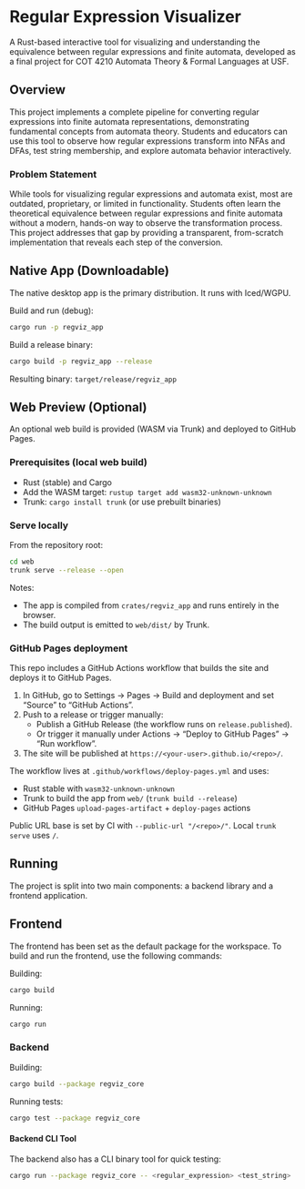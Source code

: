 # Regular Expression Visualizer

A Rust-based interactive tool for visualizing and understanding the equivalence between regular expressions and finite automata, developed as a final project for COT 4210 Automata Theory & Formal Languages at USF.

## Overview

This project implements a complete pipeline for converting regular expressions into finite automata representations, demonstrating fundamental concepts from automata theory. Students and educators can use this tool to observe how regular expressions transform into NFAs and DFAs, test string membership, and explore automata behavior interactively.

### Problem Statement

While tools for visualizing regular expressions and automata exist, most are outdated, proprietary, or limited in functionality. Students often learn the theoretical equivalence between regular expressions and finite automata without a modern, hands-on way to observe the transformation process. This project addresses that gap by providing a transparent, from-scratch implementation that reveals each step of the conversion.

## Native App (Downloadable)

The native desktop app is the primary distribution. It runs with Iced/WGPU.

Build and run (debug):

```bash
cargo run -p regviz_app
```

Build a release binary:

```bash
cargo build -p regviz_app --release
```

Resulting binary: `target/release/regviz_app`

## Web Preview (Optional)

An optional web build is provided (WASM via Trunk) and deployed to GitHub Pages.

### Prerequisites (local web build)

- Rust (stable) and Cargo
- Add the WASM target: `rustup target add wasm32-unknown-unknown`
- Trunk: `cargo install trunk` (or use prebuilt binaries)

### Serve locally

From the repository root:

```bash
cd web
trunk serve --release --open
```

Notes:
- The app is compiled from `crates/regviz_app` and runs entirely in the browser.
- The build output is emitted to `web/dist/` by Trunk.

### GitHub Pages deployment

This repo includes a GitHub Actions workflow that builds the site and deploys it to GitHub Pages.

1) In GitHub, go to Settings → Pages → Build and deployment and set “Source” to “GitHub Actions”.
2) Push to a release or trigger manually:
   - Publish a GitHub Release (the workflow runs on `release.published`).
   - Or trigger it manually under Actions → “Deploy to GitHub Pages” → “Run workflow”.
3) The site will be published at `https://<your-user>.github.io/<repo>/`.

The workflow lives at `.github/workflows/deploy-pages.yml` and uses:
- Rust stable with `wasm32-unknown-unknown`
- Trunk to build the app from `web/` (`trunk build --release`)
- GitHub Pages `upload-pages-artifact` + `deploy-pages` actions

Public URL base is set by CI with `--public-url "/<repo>/"`. Local `trunk serve` uses `/`.

## Running

The project is split into two main components: a backend library and a frontend application.

## Frontend

The frontend has been set as the default package for the workspace. To build and run the frontend, use the following commands:

Building:
```bash
cargo build
```

Running:
```bash
cargo run
```

### Backend

Building:
```bash
cargo build --package regviz_core
```

Running tests:
```bash
cargo test --package regviz_core
```

#### Backend CLI Tool

The backend also has a CLI binary tool for quick testing:
```bash
cargo run --package regviz_core -- <regular_expression> <test_string>
```

